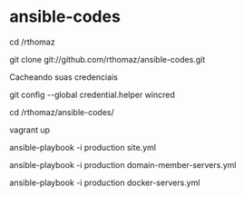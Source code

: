 # ansible-codes


cd /rthomaz

git clone git://github.com/rthomaz/ansible-codes.git

Cacheando suas credenciais

git config --global credential.helper wincred

cd /rthomaz/ansible-codes/

vagrant up

ansible-playbook -i production site.yml 

ansible-playbook -i production domain-member-servers.yml 

ansible-playbook -i production docker-servers.yml 






